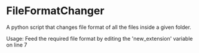 # FileFormatChanger
A python script that changes file format of all the files inside a given folder.

Usage:
Feed the required file format by editing the 'new_extension' variable on line 7
